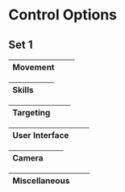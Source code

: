 # Control Options
## Set 1
| Movement |     |     |
|:---------|:---:|:---:|

| Skills |     |     |
|:-------|:---:|:---:|

| Targeting |     |     |
|:----------|:---:|:---:|

| User Interface |     |     |
|:---------------|:---:|:---:|

| Camera |     |     |
|:-------|:---:|:---:|

| Miscellaneous |     |     |
|:--------------|:---:|:---:|
